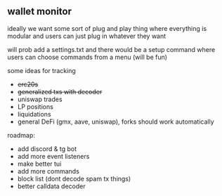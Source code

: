 ## wallet monitor

ideally we want some sort of plug and play thing
where everything is modular and users can just plug in whatever they want

will prob add a settings.txt and there would be a setup command where users can choose commands from a menu (will be fun)

some ideas for tracking
 - ~~erc20s~~
 - ~~generalized txs with decoder~~
 - uniswap trades
 - LP positions
 - liquidations
 - general DeFi (gmx, aave, uniswap), forks should work automatically

 roadmap:
  - add discord & tg bot
  - add more event listeners
  - make better tui
  - add more commands
  - block list (dont decode spam tx things)
  - better calldata decoder